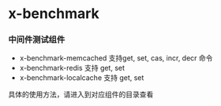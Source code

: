 # x-benchmark

### 中间件测试组件

* x-benchmark-memcached 支持get, set, cas, incr, decr 命令
* x-benchmark-redis 支持 get, set
* x-benchmark-localcache 支持 get, set

具体的使用方法，请进入到对应组件的目录查看
